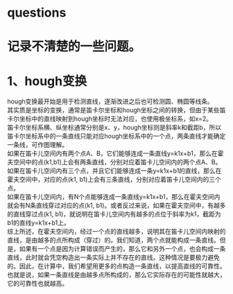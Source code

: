 # questions
  记录不清楚的一些问题。
  ===
#  1、hough变换
  hough变换最开始是用于检测直线，逐渐改进之后也可检测圆、椭圆等线条。<br>
  其实质是坐标的变换，通常是笛卡尔坐标和hough坐标之间的转换，但由于某些笛卡尔坐标中的直线映射到hough坐标时无法对应，也使用极坐标系，如x=2。<br>
  笛卡尔坐标系横、纵坐标通常分别是x、y，hough坐标则是斜率k和截距b，所以笛卡尔坐标系中的一条直线只能对应hough坐标系中的一个点，两条直线才能确定一条线，可作图理解。<br>
  如果在笛卡儿空间内有两个点A、B，它们能够连成一条直线y=k1x+b1，那么在霍夫空间中的点(k1,b1)上会有两条直线，分别对应着笛卡儿空间内的两个点A、B。<br>
  如果在笛卡儿空间内有三个点，并且它们能够连成一条y=k1x+b1的直线，那么在霍夫空间中，对应的点(k1, b1)上会有三条直线，分别对应着笛卡儿空间内的三个点。<br>
  如果在笛卡儿空间内，有N个点能够连成一条直线y=k1x+b1，那么在霍夫空间内就会有N条直线穿过对应的点(k1, b1)。或者反过来说，如果在霍夫空间中，有越多的直线穿过点(k1, b1)，就说明在笛卡儿空间内有越多的点位于斜率为k1，截距为b1的直线y=k1x+b1上。<br>
  综上所述，在霍夫空间内，经过一个点的直线越多，说明其在笛卡儿空间内映射的直线，是由越多的点所构成（穿过）的。我们知道，两个点就能构成一条直线。但是，如果有一个点是因为计算错误而产生的，那么它和另外一个点，也会构成一条直线，此时就会凭空构造出一条实际上并不存在的直线。这种情况是要极力避免的。因此，在计算中，我们希望用更多的点构造一条直线，以提高直线的可靠性。也就是说，如果一条直线是由越多点所构成的，那么它实际存在的可能性就越大，它的可靠性也就越高。<br>
  
